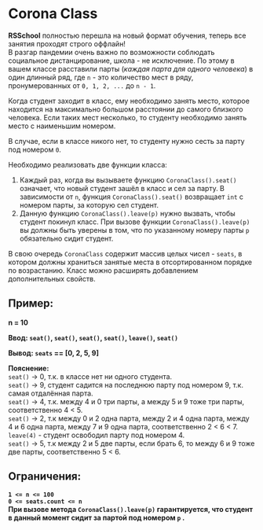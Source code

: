 # Corona Class

**RSSchool** полностью перешла на новый формат обучения, теперь все занятия проходят строго оффлайн!   
В разгар пандемии очень важно по возможности соблюдать социальное дистанцирование, школа - не исключение. По этому в вашем классе расставили парты (*каждая парта для одного человека*) в один длинный ряд, где `n` - это количество мест в ряду, пронумерованных от  `0, 1, 2, ...` до `n - 1`. 

Когда студент заходит в класс, ему необходимо занять место, которое находится на максимально большом расстоянии до самого близкого человека. Если таких мест несколько, то студенту необходимо занять место с наименьшим номером.

В случае, если в классе никого нет, то студенту нужно сесть за парту под номером `0`.

Необходимо реализовать две функции класса:
1)  Каждый раз, когда вы вызываете функцию `CoronaClass().seat()` означает, что новый студент зашёл в класс и сел за парту. В зависимости от `n`, функция `CoronaClass().seat()` возвращает `int` с номером парты, за которую сел студент.
2)  Данную функцию `CoronaClass().leave(p)` нужно вызвать, чтобы студент покинул класс. При вызове функции `CoronaClass().leave(p)`  вы должны быть уверены в том, что по указанному номеру парты `p` обязательно сидит студент.

В свою очередь `CoronaClass` содержит массив целых чисел - `seats`, в котором должны храниться занятые места в отсортированном порядке по возрастанию. Класс можно расширять добавлением  дополнительных свойств.

## Пример:

**n = 10**

**Ввод: `seat()`, `seat()`, `seat()`, `seat()`, `leave()`, `seat()`**

**Вывод: `seats` == [0, 2, 5, 9]**

**Пояснение:**  
`seat()` -> 0, т.к. в классе нет ни одного студента.  
`seat()` -> 9, студент садится на последнюю парту под номером 9, т.к. самая отдалённая парта.  
`seat()` -> 4, т.к. между 4 и 0 три парты, а между 5 и 9 тоже три парты, соответственно 4 < 5.  
`seat()` -> 2, т.к между 0 и 2 одна парта, между 2 и 4 одна парта, между 4 и 6 одна парта, между 7 и 9 одна парта, соответственно 2 < 6 < 7.  
`leave(4)` - студент освободил парту под номером 4.  
`seat()` -> 5,  т.к между 2 и 5 две парты, если брать 6, то между 6 и 9 тоже две парты, соответственно 5 < 6.  

## Ограничения:

**`1 <= n <= 100`**  
**`0 <= seats.count <= n`**  
**При вызове метода `CoronaClass().leave(p)` гарантируется, что студент в данный момент сидит за партой под номером `p` .**  


